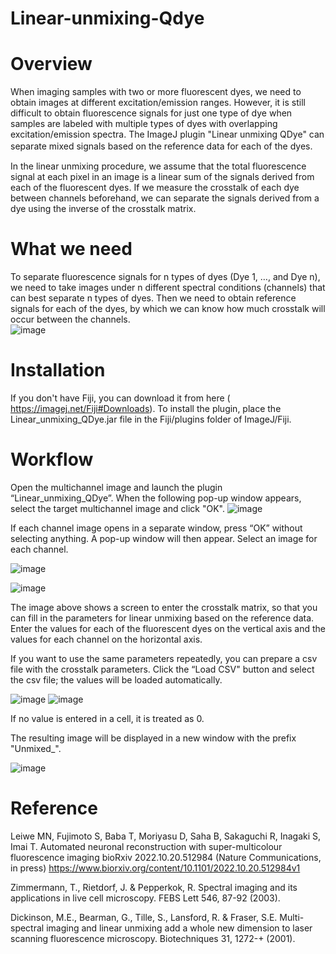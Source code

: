 # Linear-unmixing-Qdye

# Overview
  When imaging samples with two or more fluorescent dyes, we need to obtain images at different excitation/emission ranges. 
  However, it is still difficult to obtain fluorescence signals for just one type of dye when samples are labeled with multiple types of dyes with overlapping excitation/emission spectra. 
  The ImageJ plugin "Linear unmixing QDye" can separate mixed signals based on the reference data for each of the dyes.　

  In the linear unmixing procedure, we assume that the total fluorescence signal at each pixel in an image is a linear sum of the signals derived from each of the fluorescent dyes. If we measure the crosstalk of each dye between channels beforehand, we can separate the signals derived from a dye using the inverse of the crosstalk matrix.

# What we need 
To separate fluorescence signals for n types of dyes (Dye 1, …, and Dye n), we need to take images under n different spectral conditions (channels) that can best separate n types of dyes. 
  Then we need to obtain reference signals for each of the dyes, by which we can know how much crosstalk will occur between the channels.  
![image](https://github.com/daichimori/Linear-unmixing-Qdye/assets/46915220/a0211868-cf46-429d-b811-76c52f619ee7)


# Installation
  If you don't have Fiji, you can download it from here ( https://imagej.net/Fiji#Downloads).
  To install the plugin, place the Linear_unmixing_QDye.jar file in the Fiji/plugins folder of ImageJ/Fiji. 

# Workflow 
  Open the multichannel image and launch the plugin “Linear_unmixing_QDye”. When the following pop-up window appears, select the target multichannel image and click "OK".
![image](https://github.com/daichimori/Linear-unmixing-Qdye/assets/46915220/22f2f070-5327-4dfc-801a-1fc468857e62)

  If each channel image opens in a separate window, press “OK” without selecting anything. A pop-up window will then appear. Select an image for each channel.

![image](https://github.com/daichimori/Linear-unmixing-Qdye/assets/46915220/a1d98781-05ea-40fe-93fa-7ff999f53fe1)



![image](https://github.com/daichimori/Linear-unmixing-Qdye/assets/46915220/71cbbdff-3e9d-4f6d-a6ef-019e75b0316c)

  The image above shows a screen to enter the crosstalk matrix, so that you can fill in the parameters for linear unmixing based on the reference data. 
    Enter the values for each of the fluorescent dyes on the vertical axis and the values for each channel on the horizontal axis.

  If you want to use the same parameters repeatedly, you can prepare a csv file with the crosstalk parameters. Click the “Load CSV" button and select the csv file; the values will be loaded automatically.

![image](https://github.com/daichimori/Linear-unmixing-Qdye/assets/46915220/bf2ec7e4-18a5-4dc2-abaa-db9344776249)
![image](https://github.com/daichimori/Linear-unmixing-Qdye/assets/46915220/bb1eca03-3f14-4ff3-adab-b426a662ed78)

  If no value is entered in a cell, it is treated as 0.


  The resulting image will be displayed in a new window with the prefix "Unmixed_". 

![image](https://github.com/daichimori/Linear-unmixing-Qdye/assets/46915220/77ba6923-15df-421a-ba29-fcb7dfd520f0)

# Reference 
Leiwe MN, Fujimoto S, Baba T, Moriyasu D, Saha B, Sakaguchi R, Inagaki S, Imai T.
Automated neuronal reconstruction with super-multicolour fluorescence imaging
bioRxiv 2022.10.20.512984 (Nature Communications, in press)
https://www.biorxiv.org/content/10.1101/2022.10.20.512984v1

Zimmermann, T., Rietdorf, J. & Pepperkok, R. Spectral imaging and its applications in live cell microscopy. FEBS Lett 546, 87-92 (2003). 

Dickinson, M.E., Bearman, G., Tille, S., Lansford, R. & Fraser, S.E. Multi-spectral imaging and linear unmixing add a whole new dimension to laser scanning fluorescence microscopy. Biotechniques 31, 1272-+ (2001).
